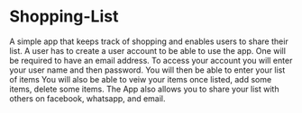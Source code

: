 # Shopping-List
A simple app that keeps track of shopping and enables users to share their list.
A user has to create a user account to be able to use the app. One will be required to have an email address.
To access your account you will enter your user name and then password.
You will then be able to enter your list of items
You will also be able to veiw your items once listed, add some items, delete some items.
The App also allows you to share your list with others on facebook, whatsapp, and email.
